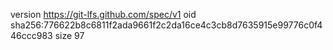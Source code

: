 version https://git-lfs.github.com/spec/v1
oid sha256:776622b8c6811f2ada9661f2c2da16ce4c3cb8d7635915e99776c0f446ccc983
size 97

